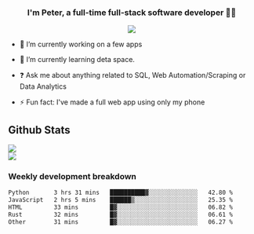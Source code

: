
### <div align="center">I'm Peter, a full-time full-stack software developer 👨‍💻</div>  
<div align="center">
<a href="https://ko-fi.com/theofficialpeter" target="_blank" style="display: inline-block;">
                <img
                    src="https://img.shields.io/badge/Donate-Ko--fi-F16061.svg?style=flat-square&logo=ko-fi" 
                    align="center"
                />
            </a> 
</div>  

- 🔭 I’m currently working on a few apps  
  

- 🌱 I’m currently learning deta space.  
  

- ❓ Ask me about anything related to SQL, Web Automation/Scraping or Data Analytics  
  

- ⚡ Fun fact: I've made a full web app using only my phone  
  



## Github Stats  
![](https://github-readme-stats.vercel.app/api?username=TheOfficialPeter&theme=tokyonight&hide_border=true&include_all_commits=false&count_private=false)<br/>
![](https://github-readme-stats.vercel.app/api/top-langs/?username=TheOfficialPeter&theme=tokyonight&hide_border=true&include_all_commits=false&count_private=false&layout=compact)

<h3>Weekly development breakdown</h3>

<!--START_SECTION:waka-->

```txt
Python       3 hrs 31 mins   ██████████▓░░░░░░░░░░░░░░   42.80 %
JavaScript   2 hrs 5 mins    ██████▒░░░░░░░░░░░░░░░░░░   25.35 %
HTML         33 mins         █▓░░░░░░░░░░░░░░░░░░░░░░░   06.82 %
Rust         32 mins         █▓░░░░░░░░░░░░░░░░░░░░░░░   06.61 %
Other        31 mins         █▓░░░░░░░░░░░░░░░░░░░░░░░   06.27 %
```

<!--END_SECTION:waka-->
